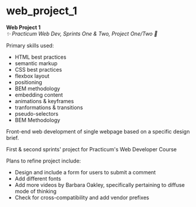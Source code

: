 # web_project_1
**Web Project 1**  
*:sparkles: Practicum Web Dev, Sprints One & Two, Project One/Two :rocket:*  
  
Primary skills used:
* HTML best practices
* semantic markup
* CSS best practices
* flexbox layout  
* positioning
* BEM methodology    
* embedding content  
* animations & keyframes  
* tranformations & transitions  
* pseudo-selectors   
* BEM Methodology  
   
Front-end web development of single webpage based on a specific design brief.    
   
First & second sprints' project for Practicum's Web Developer Course  

Plans to refine project include:  
* Design and include a form for users to submit a comment  
* Add different fonts  
* Add more videos by Barbara Oakley, specifically pertaining to diffuse mode of thinking  
* Check for cross-compatibility and add vendor prefixes  
